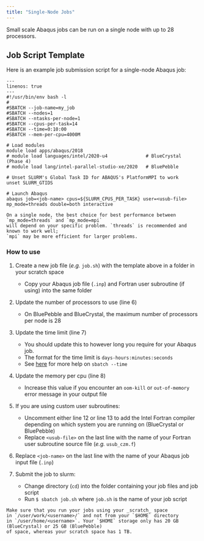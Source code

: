 ```yaml
---
title: "Single-Node Jobs"
---
```


Small scale Abaqus jobs can be run on a single node with up to 28 processors.

## Job Script Template

Here is an example job submission script for a single-node Abaqus job:

```{code-block} bash
---
linenos: true
---
#!/usr/bin/env bash -l
# 
#SBATCH --job-name=my_job
#SBATCH --nodes=1 
#SBATCH --ntasks-per-node=1
#SBATCH --cpus-per-task=14
#SBATCH --time=0:10:00 
#SBATCH --mem-per-cpu=4000M

# Load modules 
module load apps/abaqus/2018
# module load languages/intel/2020-u4              # BlueCrystal (Phase 4)
# module load lang/intel-parallel-studio-xe/2020   # BluePebble

# Unset SLURM's Global Task ID for ABAQUS's PlatformMPI to work 
unset SLURM_GTIDS 

# Launch Abaqus 
abaqus job=<job-name> cpus=${SLURM_CPUS_PER_TASK} user=<usub-file> mp_mode=threads double=both interactive
```

```{note}
On a single node, the best choice for best performance between `mp_mode=threads` and `mp_mode=mpi`
will depend on your specific problem. `threads` is recommended and known to work well;
`mpi` may be more efficient for larger problems.
```

### How to use

1. Create a new job file (_e.g._ `job.sh`) with the template above in a folder in your scratch space
    - Copy your Abaqus job file (`.inp`) and Fortran user subroutine (if using) into the same folder

2. Update the number of processors to use (line 6)
    - On BluePebble and BlueCrystal, the maximum number of processors per node is 28

3. Update the time limit (line 7)
    - You should update this to however long you require for your Abaqus job.
    - The format for the time limit is `days-hours:minutes:seconds`
    - See [here](https://slurm.schedmd.com/sbatch.html#OPT_time) for more help on `sbatch --time`

4. Update the memory per cpu (line 8)
    - Increase this value if you encounter an `oom-kill` or `out-of-memory` error message in your output file

5. If you are using custom user subroutines:
    - Uncomment either line 12 or line 13 to add the Intel Fortran compiler depending on which system you are running on (BlueCrystal or BluePebble)
    - Replace `<usub-file>` on the last line with the name of your Fortran user subroutine source file (_e.g._ `usub_czm.f`)

6. Replace `<job-name>` on the last line with the name of your Abaqus job input file (`.inp`)

7. Submit the job to slurm:
    - Change directory (`cd`) into the folder containing your job files and job script
    - Run `$ sbatch job.sh` where `job.sh` is the name of your job script


```{important}
Make sure that you run your jobs using your _scratch_ space
in `/user/work/<username>/` and not from your `$HOME` directory
in `/user/home/<username>`. Your `$HOME` storage only has 20 GB (BlueCrystal) or 25 GB (BluePebble)
of space, whereas your scratch space has 1 TB.
```

